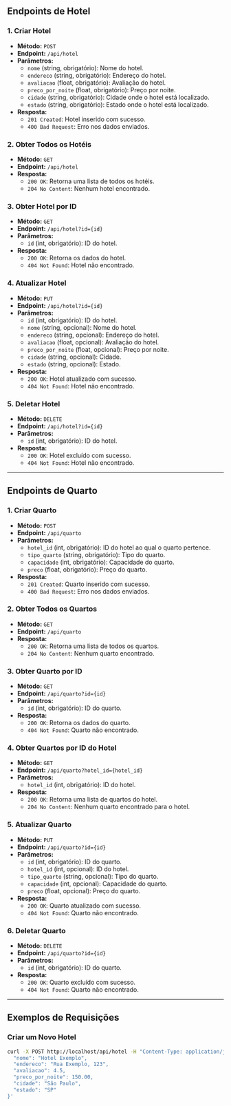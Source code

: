 ## Endpoints de Hotel

### 1. Criar Hotel
- **Método:** `POST`
- **Endpoint:** `/api/hotel`
- **Parâmetros:**
  - `nome` (string, obrigatório): Nome do hotel.
  - `endereco` (string, obrigatório): Endereço do hotel.
  - `avaliacao` (float, obrigatório): Avaliação do hotel.
  - `preco_por_noite` (float, obrigatório): Preço por noite.
  - `cidade` (string, obrigatório): Cidade onde o hotel está localizado.
  - `estado` (string, obrigatório): Estado onde o hotel está localizado.
- **Resposta:**
  - `201 Created`: Hotel inserido com sucesso.
  - `400 Bad Request`: Erro nos dados enviados.

### 2. Obter Todos os Hotéis
- **Método:** `GET`
- **Endpoint:** `/api/hotel`
- **Resposta:**
  - `200 OK`: Retorna uma lista de todos os hotéis.
  - `204 No Content`: Nenhum hotel encontrado.

### 3. Obter Hotel por ID
- **Método:** `GET`
- **Endpoint:** `/api/hotel?id={id}`
- **Parâmetros:**
  - `id` (int, obrigatório): ID do hotel.
- **Resposta:**
  - `200 OK`: Retorna os dados do hotel.
  - `404 Not Found`: Hotel não encontrado.

### 4. Atualizar Hotel
- **Método:** `PUT`
- **Endpoint:** `/api/hotel?id={id}`
- **Parâmetros:**
  - `id` (int, obrigatório): ID do hotel.
  - `nome` (string, opcional): Nome do hotel.
  - `endereco` (string, opcional): Endereço do hotel.
  - `avaliacao` (float, opcional): Avaliação do hotel.
  - `preco_por_noite` (float, opcional): Preço por noite.
  - `cidade` (string, opcional): Cidade.
  - `estado` (string, opcional): Estado.
- **Resposta:**
  - `200 OK`: Hotel atualizado com sucesso.
  - `404 Not Found`: Hotel não encontrado.

### 5. Deletar Hotel
- **Método:** `DELETE`
- **Endpoint:** `/api/hotel?id={id}`
- **Parâmetros:**
  - `id` (int, obrigatório): ID do hotel.
- **Resposta:**
  - `200 OK`: Hotel excluído com sucesso.
  - `404 Not Found`: Hotel não encontrado.

---

## Endpoints de Quarto

### 1. Criar Quarto
- **Método:** `POST`
- **Endpoint:** `/api/quarto`
- **Parâmetros:**
  - `hotel_id` (int, obrigatório): ID do hotel ao qual o quarto pertence.
  - `tipo_quarto` (string, obrigatório): Tipo do quarto.
  - `capacidade` (int, obrigatório): Capacidade do quarto.
  - `preco` (float, obrigatório): Preço do quarto.
- **Resposta:**
  - `201 Created`: Quarto inserido com sucesso.
  - `400 Bad Request`: Erro nos dados enviados.

### 2. Obter Todos os Quartos
- **Método:** `GET`
- **Endpoint:** `/api/quarto`
- **Resposta:**
  - `200 OK`: Retorna uma lista de todos os quartos.
  - `204 No Content`: Nenhum quarto encontrado.

### 3. Obter Quarto por ID
- **Método:** `GET`
- **Endpoint:** `/api/quarto?id={id}`
- **Parâmetros:**
  - `id` (int, obrigatório): ID do quarto.
- **Resposta:**
  - `200 OK`: Retorna os dados do quarto.
  - `404 Not Found`: Quarto não encontrado.

### 4. Obter Quartos por ID do Hotel
- **Método:** `GET`
- **Endpoint:** `/api/quarto?hotel_id={hotel_id}`
- **Parâmetros:**
  - `hotel_id` (int, obrigatório): ID do hotel.
- **Resposta:**
  - `200 OK`: Retorna uma lista de quartos do hotel.
  - `204 No Content`: Nenhum quarto encontrado para o hotel.

### 5. Atualizar Quarto
- **Método:** `PUT`
- **Endpoint:** `/api/quarto?id={id}`
- **Parâmetros:**
  - `id` (int, obrigatório): ID do quarto.
  - `hotel_id` (int, opcional): ID do hotel.
  - `tipo_quarto` (string, opcional): Tipo do quarto.
  - `capacidade` (int, opcional): Capacidade do quarto.
  - `preco` (float, opcional): Preço do quarto.
- **Resposta:**
  - `200 OK`: Quarto atualizado com sucesso.
  - `404 Not Found`: Quarto não encontrado.

### 6. Deletar Quarto
- **Método:** `DELETE`
- **Endpoint:** `/api/quarto?id={id}`
- **Parâmetros:**
  - `id` (int, obrigatório): ID do quarto.
- **Resposta:**
  - `200 OK`: Quarto excluído com sucesso.
  - `404 Not Found`: Quarto não encontrado.

---

## Exemplos de Requisições

### Criar um Novo Hotel
```bash
curl -X POST http://localhost/api/hotel -H "Content-Type: application/json" -d '{
  "nome": "Hotel Exemplo",
  "endereco": "Rua Exemplo, 123",
  "avaliacao": 4.5,
  "preco_por_noite": 150.00,
  "cidade": "São Paulo",
  "estado": "SP"
}'
